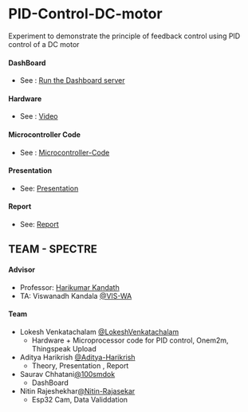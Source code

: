 # PID-Control-DC-motor
Experiment to demonstrate the principle of feedback control using PID control of a DC motor

#### DashBoard

- See : [Run the Dashboard server](https://github.com/LokeshVenkatachalam/PID-Control-DC-motor/blob/main/dashboard/README.md)

#### Hardware

- See : [Video](_)


#### Microcontroller Code

- See : [Microcontroller-Code](https://github.com/LokeshVenkatachalam/PID-Control-DC-motor/tree/main/Microcontroller-code)

#### Presentation

- See: [Presentation](https://github.com/LokeshVenkatachalam/PID-Control-DC-motor/blob/main/Presentation/Team35_DCMotorPID_24Sep.pdf)


#### Report

- See: [Report](https://github.com/LokeshVenkatachalam/PID-Control-DC-motor/blob/main/Report/Team35_DCMotorPID_24Sep%20-%20FINAL.pdf)

## TEAM - SPECTRE

#### Advisor 
- Professor: [Harikumar Kandath](https://www.iiit.ac.in/people/faculty/Harikumar/)
- TA:  Viswanadh Kandala  [@VIS-WA](https://github.com/VIS-WA)

#### Team

- Lokesh Venkatachalam [@LokeshVenkatachalam](https://github.com/LokeshVenkatachalam)
  - Hardware + Microprocessor code for PID control, Onem2m, Thingspeak Upload
- Aditya Harikrish [@Aditya-Harikrish](https://github.com/Aditya-Harikrish)
  - Theory, Presentation , Report
- Saurav Chhatani[@100smdok](https://github.com/100smdok)
  - DashBoard
- Nitin Rajeshekhar[@Nitin-Rajasekar](https://github.com/Nitin-Rajasekar)
  - Esp32 Cam, Data Validdation
